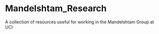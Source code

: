 # Mandelshtam_Research
A collection of resources useful for working in the Mandelshtam Group at UCI
